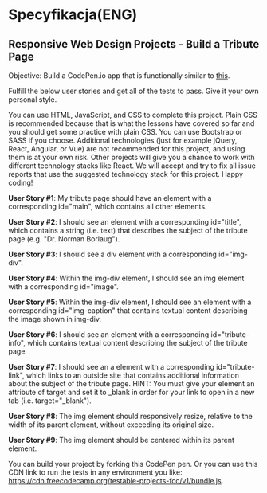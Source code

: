 

Specyfikacja(ENG)
=================

Responsive Web Design Projects - Build a Tribute Page
-----------------------------------------------------

Objective: Build a CodePen.io app that is functionally similar to [this](https://codepen.io/freeCodeCamp/full/zNqgVx).

Fulfill the below user stories and get all of the tests to pass. Give it your own personal style.

You can use HTML, JavaScript, and CSS to complete this project. Plain CSS is recommended because that is what the lessons have covered so far and you should get some practice with plain CSS. You can use Bootstrap or SASS if you choose. Additional technologies (just for example jQuery, React, Angular, or Vue) are not recommended for this project, and using them is at your own risk. Other projects will give you a chance to work with different technology stacks like React. We will accept and try to fix all issue reports that use the suggested technology stack for this project. Happy coding!

**User Story #1**: My tribute page should have an element with a corresponding id="main", which contains all other elements.

**User Story #2**: I should see an element with a corresponding id="title", which contains a string (i.e. text) that describes the subject of the tribute page (e.g. "Dr. Norman Borlaug").

**User Story #3**: I should see a div element with a corresponding id="img-div".

**User Story #4**: Within the img-div element, I should see an img element with a corresponding id="image".

**User Story #5**: Within the img-div element, I should see an element with a corresponding id="img-caption" that contains textual content describing the image shown in img-div.

**User Story #6**: I should see an element with a corresponding id="tribute-info", which contains textual content describing the subject of the tribute page.

**User Story #7**: I should see an a element with a corresponding id="tribute-link", which links to an outside site that contains additional information about the subject of the tribute page. HINT: You must give your element an attribute of target and set it to _blank in order for your link to open in a new tab (i.e. target="_blank").

**User Story #8**: The img element should responsively resize, relative to the width of its parent element, without exceeding its original size.

**User Story #9**: The img element should be centered within its parent element.

You can build your project by forking this CodePen pen. Or you can use this CDN link to run the tests in any environment you like: https://cdn.freecodecamp.org/testable-projects-fcc/v1/bundle.js.
